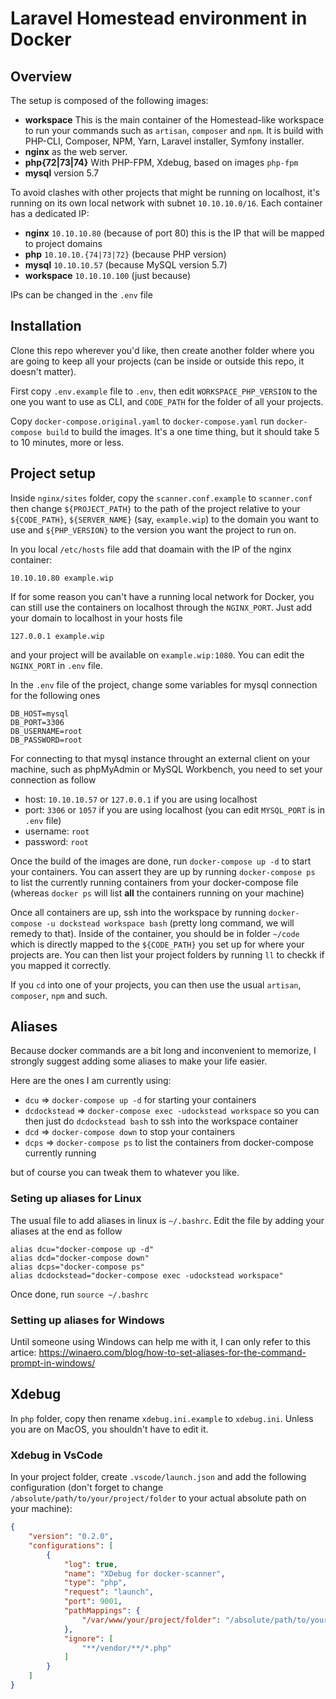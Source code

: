 # Laravel Homestead environment in Docker

## Overview

The setup is composed of the following images:

- **workspace** This is the main container of the Homestead-like workspace to run your commands such as `artisan`, `composer` and `npm`. It is build with PHP-CLI, Composer, NPM, Yarn, Laravel installer, Symfony installer.
- **nginx** as the web server.
- **php{72|73|74}** With PHP-FPM, Xdebug, based on images `php-fpm`
- **mysql** version 5.7

To avoid clashes with other projects that might be running on localhost, it's running on its own local network with subnet `10.10.10.0/16`. Each container has a dedicated IP:

- **nginx** `10.10.10.80` (because of port 80) this is the IP that will be mapped to project domains
- **php** `10.10.10.{74|73|72}` (because PHP version)
- **mysql** `10.10.10.57` (because MySQL version 5.7)
- **workspace** `10.10.10.100` (just because)

IPs can be changed in the `.env` file

## Installation

Clone this repo wherever you'd like, then create another folder where you are going to keep all your projects (can be inside or outside this repo, it doesn't matter).

First copy `.env.example` file to `.env`, then edit `WORKSPACE_PHP_VERSION` to the one you want to use as CLI, and `CODE_PATH` for the folder of all your projects.

Copy `docker-compose.original.yaml` to `docker-compose.yaml` run `docker-compose build` to build the images. It's a one time thing, but it should take 5 to 10 minutes, more or less.

## Project setup

Inside `nginx/sites` folder, copy the  `scanner.conf.example` to `scanner.conf` then change `${PROJECT_PATH}` to the path of the project relative to your `${CODE_PATH}`, `${SERVER_NAME}` (say, `example.wip`) to the domain you want to use and `${PHP_VERSION}` to the version you want the project to run on.

In you local `/etc/hosts` file add that doamain with the IP of the nginx container:
```
10.10.10.80 example.wip
```
If for some reason you can't have a running local network for Docker, you can still use the containers on localhost through the `NGINX_PORT`. Just add your domain to localhost in your hosts file
```
127.0.0.1 example.wip
```
and your project will be available on `example.wip:1080`. You can edit the `NGINX_PORT` in  `.env` file.

In the `.env` file of the project, change some variables for mysql connection for the following ones

```
DB_HOST=mysql
DB_PORT=3306
DB_USERNAME=root
DB_PASSWORD=root
```

For connecting to that mysql instance throught an external client on your machine, such as phpMyAdmin or MySQL Workbench, you need to set your connection as follow
- host: `10.10.10.57` or `127.0.0.1` if you are using localhost
- port: `3306` or `1057` if you are using localhost (you can edit `MYSQL_PORT` is in `.env` file)
- username: `root`
- password: `root`

Once the build of the images are done, run `docker-compose up -d` to start your containers. You can assert they are up by running `docker-compose ps` to list the currently running containers from your docker-compose file (whereas `docker ps` will list **all** the containers running on your machine)

Once all containers are up, ssh into the workspace by running `docker-compose -u dockstead workspace bash` (pretty long command, we will remedy to that). Inside of the container, you should be in folder `~/code` which is directly mapped to the `${CODE_PATH}` you set up for where your projects are. You can then list your project folders by running `ll` to checkk if you mapped it correctly.

If you `cd` into one of your projects, you can then use the usual `artisan`, `composer`, `npm` and such.

## Aliases

Because docker commands are a bit long and inconvenient to memorize, I strongly suggest adding some aliases to make your life easier.

Here are the ones I am currently using:

- `dcu` => `docker-compose up -d` for starting your containers
- `dcdockstead` => `docker-compose exec -udockstead workspace` so you can then just do `dcdockstead bash` to ssh into the workspace container
- `dcd` => `docker-compose down` to stop your containers
- `dcps` => `docker-compose ps` to list the containers from docker-compose currently running

but of course you can tweak them to whatever you like.

### Seting up aliases for Linux

The usual file to add aliases in linux is `~/.bashrc`. Edit the file by adding your aliases at the end as follow

```
alias dcu="docker-compose up -d"
alias dcd="docker-compose down"
alias dcps="docker-compose ps"
alias dcdockstead="docker-compose exec -udockstead workspace"
```
Once done, run `source ~/.bashrc`

### Setting up aliases for Windows

Until someone using Windows can help me with it, I can only refer to this artice:
https://winaero.com/blog/how-to-set-aliases-for-the-command-prompt-in-windows/

## Xdebug

In `php` folder, copy then rename `xdebug.ini.example` to `xdebug.ini`. Unless you are on MacOS, you shouldn't have to edit it.

### Xdebug in VsCode

In your project folder, create `.vscode/launch.json` and add the following configuration (don't forget to change `/absolute/path/to/your/project/folder` to your actual absolute path on your machine):
```json
{
    "version": "0.2.0",
    "configurations": [
        {
            "log": true,
            "name": "XDebug for docker-scanner",
            "type": "php",
            "request": "launch",
            "port": 9001,
            "pathMappings": {
                "/var/www/your/project/folder": "/absolute/path/to/your/project/folder",
            },
            "ignore": [
                "**/vendor/**/*.php"
            ]
        }
    ]
}
```

